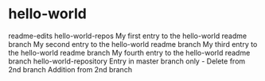 # hello-world
readme-edits
hello-world-repos
My first entry to the hello-world readme branch
My second entry to the hello-world readme branch
My third entry to the hello-world readme branch
My fourth entry to the hello-world readme branch
hello-world-repository
Entry in master branch only - Delete from 2nd branch
Addition from 2nd branch

